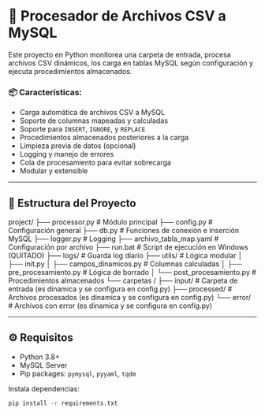 # 📁 Procesador de Archivos CSV a MySQL

Este proyecto en Python monitorea una carpeta de entrada, procesa archivos CSV dinámicos, los carga en tablas MySQL según configuración y ejecuta procedimientos almacenados. 

### 📦 Características:
- Carga automática de archivos CSV a MySQL
- Soporte de columnas mapeadas y calculadas
- Soporte para `INSERT`, `IGNORE`, y `REPLACE`
- Procedimientos almacenados posteriores a la carga
- Limpieza previa de datos (opcional)
- Logging y manejo de errores
- Cola de procesamiento para evitar sobrecarga
- Modular y extensible

---

## 📂 Estructura del Proyecto

project/
├── processor.py # Módulo principal
├── config.py # Configuración general
├── db.py # Funciones de conexión e inserción MySQL
├── logger.py # Logging
├── archivo_tabla_map.yaml # Configuración por archivo
├── run.bat # Script de ejecución en Windows (QUITADO)
├── logs/ # Guarda log diario
├── utils/ # Lógica modular
│ ├── init.py
│ ├── campos_dinamicos.py # Columnas calculadas
│ ├── pre_procesamiento.py # Lógica de borrado
│ └── post_procesamiento.py # Procedimientos almacenados
└── carpetas /
├── input/ # Carpeta de entrada (es dinamica y se configura en config.py)
├── processed/ # Archivos procesados (es dinamica y se configura en config.py)
└── error/ # Archivos con error (es dinamica y se configura en config.py)

---

## ⚙️ Requisitos

- Python 3.8+
- MySQL Server
- Pip packages: `pymysql`, `pyyaml`, `tqdm`

Instala dependencias:
```bash
pip install -r requirements.txt

